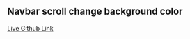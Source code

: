 ## Navbar scroll change background color

[Live Github Link](https://almamunhossen.github.io/Navbar-scroll-change-background-color/)
